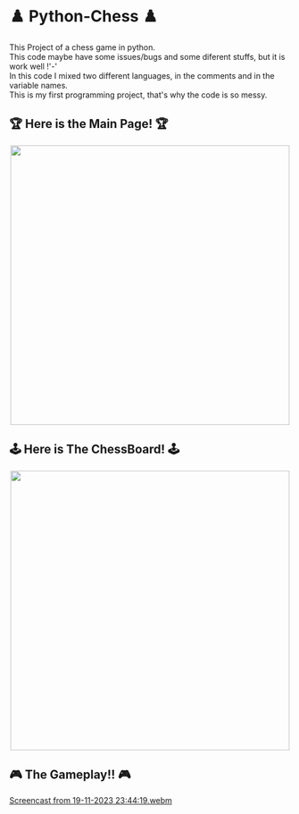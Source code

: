 # :chess_pawn: Python-Chess :chess_pawn:
This Project of a chess game in python. <br />
This code maybe have some issues/bugs and some diferent stuffs, but it is work well !'-'<br />
In this code I mixed two different languages, in the comments and in the variable names.<br />
This is my first programming project, that's why the code is so messy.<br />

## :trophy: Here is the Main Page! :trophy:
<div align="center">
<img src="https://github.com/KamiNoKod0mo/python-chess/assets/149252909/e2fec09d-2d69-44c8-9f46-3593de89799c)" width="500px" />
</div>

## :joystick: Here is The ChessBoard! :joystick:
<div align="center">
<img src="https://github.com/KamiNoKod0mo/python-chess/assets/149252909/44c7e3fc-172c-4cf5-af1f-d3339a895874" width="500px" />
</div>

## :video_game: The Gameplay!! :video_game:
[Screencast from 19-11-2023 23:44:19.webm](https://github.com/KamiNoKod0mo/python-chess/assets/149252909/1689aea5-6158-426c-94ba-9a7475140f0c)


